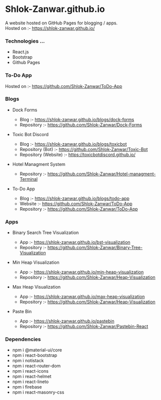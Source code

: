 # Shlok-Zanwar.github.io

A website hosted on GitHub Pages for blogging / apps. <br />
Hosted on :- https://shlok-zanwar.github.io/ <br />

### Technologies ...
  * React.js
  * Bootstrap
  * Github Pages <br />

### To-Do App
Hosted on :- https://github.com/Shlok-Zanwar/ToDo-App

### Blogs

  - Dock Forms
    - Blog :- https://shlok-zanwar.github.io/blogs/dock-forms
    - Repository :- https://github.com/Shlok-Zanwar/Dock-Forms
    
  - Toxic Bot Discord
    - Blog :- https://shlok-zanwar.github.io/blogs/toxicbot
    - Repository (Bot) :- https://github.com/Shlok-Zanwar/Toxic-Bot
    - Repository (Website) :- https://toxicbotdiscord.github.io/
    
  - Hotel Managment System
    - Repository :- https://github.com/Shlok-Zanwar/Hotel-managment-Terminal
    
  - To-Do App
    - Blog :- https://shlok-zanwar.github.io/blogs/todo-app
    - Website :- https://github.com/Shlok-Zanwar/ToDo-App
    - Repository :- https://github.com/Shlok-Zanwar/ToDo-App

### Apps

  - Binary Search Tree Visualization
    - App :- https://shlok-zanwar.github.io/bst-visualization
    - Repository :- https://github.com/Shlok-Zanwar/Binary-Tree-Visualization
    
  - Min Heap Visualization
    - App :- https://shlok-zanwar.github.io/min-heap-visualization
    - Repository :- https://github.com/Shlok-Zanwar/Heap-Visualization

  - Max Heap Visualization
    - App :- https://shlok-zanwar.github.io/max-heap-visualization
    - Repository :- https://github.com/Shlok-Zanwar/Heap-Visualization

  - Paste Bin
    - App :- https://shlok-zanwar.github.io/pastebin
    - Repository :- https://github.com/Shlok-Zanwar/Pastebin-React



### Dependencies
  - npm i @material-ui/core
  - npm i react-bootstrap
  - npm i notistack
  - npm i react-router-dom
  - npm i react-icons
  - npm i react-helmet
  - npm i react-lineto
  - npm i firebase
  - npm i react-masonry-css
